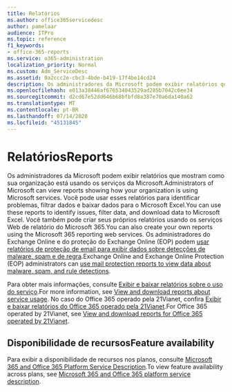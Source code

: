 ```yaml
---
title: Relatórios
ms.author: office365servicedesc
author: pamelaar
audience: ITPro
ms.topic: reference
f1_keywords:
- office-365-reports
ms.service: o365-administration
localization_priority: Normal
ms.custom: Adm_ServiceDesc
ms.assetid: 0a2ccc2e-cbc3-4bde-b419-17f4be14cd24
description: Os administradores da Microsoft podem exibir relatórios que mostram como sua organização está usando os serviços da Microsoft. Você pode usar esses relatórios para identificar problemas, filtrar dados e baixar dados para o Microsoft Excel. Você também pode criar seus próprios relatórios usando os serviços Web de relatório do Microsoft 365. Os administradores do Exchange Online e do proteção do Exchange Online (EOP) podem usar relatórios de proteção de email para exibir dados sobre detecções de malware, spam e de regra.
ms.openlocfilehash: e013a38446af676534043529ad285b7042c6ee34
ms.sourcegitcommit: d2cd67e52dd646b68bfbfd8a387e70a6da140a62
ms.translationtype: MT
ms.contentlocale: pt-BR
ms.lasthandoff: 07/14/2020
ms.locfileid: "45131845"
---
```

# <a name="reports"></a><span data-ttu-id="bd051-106">Relatórios</span><span class="sxs-lookup"><span data-stu-id="bd051-106">Reports</span></span>

<span data-ttu-id="bd051-107">Os administradores da Microsoft podem exibir relatórios que mostram como sua organização está usando os serviços da Microsoft.</span><span class="sxs-lookup"><span data-stu-id="bd051-107">Administrators of Microsoft can view reports showing how your organization is using Microsoft services.</span></span> <span data-ttu-id="bd051-108">Você pode usar esses relatórios para identificar problemas, filtrar dados e baixar dados para o Microsoft Excel.</span><span class="sxs-lookup"><span data-stu-id="bd051-108">You can use these reports to identify issues, filter data, and download data to Microsoft Excel.</span></span> <span data-ttu-id="bd051-109">Você também pode criar seus próprios relatórios usando os serviços Web de relatório do Microsoft 365.</span><span class="sxs-lookup"><span data-stu-id="bd051-109">You can also create your own reports using the Microsoft 365 reporting web services.</span></span> <span data-ttu-id="bd051-110">Os administradores do Exchange Online e do proteção do Exchange Online (EOP) podem [usar relatórios de proteção de email para exibir dados sobre detecções de malware, spam e de regra](https://go.microsoft.com/fwlink/p/?LinkId=401102).</span><span class="sxs-lookup"><span data-stu-id="bd051-110">Exchange Online and Exchange Online Protection (EOP) administrators can [use mail protection reports to view data about malware, spam, and rule detections](https://go.microsoft.com/fwlink/p/?LinkId=401102).</span></span>
  
<span data-ttu-id="bd051-111">Para obter mais informações, consulte [Exibir e baixar relatórios sobre o uso do serviço](https://go.microsoft.com/fwlink/p/?LinkID=270182).</span><span class="sxs-lookup"><span data-stu-id="bd051-111">For more information, see [View and download reports about service usage](https://go.microsoft.com/fwlink/p/?LinkID=270182).</span></span> <span data-ttu-id="bd051-112">No caso do Office 365 operado pela 21Vianet, confira [Exibir e baixar relatórios do Office 365 operado pela 21Vianet](https://go.microsoft.com/fwlink/?LinkID=733348&amp;clcid=0x409).</span><span class="sxs-lookup"><span data-stu-id="bd051-112">For Office 365 operated by 21Vianet, see [View and download reports for Office 365 operated by 21Vianet](https://go.microsoft.com/fwlink/?LinkID=733348&amp;clcid=0x409).</span></span>
  
## <a name="feature-availability"></a><span data-ttu-id="bd051-113">Disponibilidade de recursos</span><span class="sxs-lookup"><span data-stu-id="bd051-113">Feature availability</span></span>

<span data-ttu-id="bd051-114">Para exibir a disponibilidade de recursos nos planos, consulte [Microsoft 365 and Office 365 Platform Service Description](office-365-platform-service-description.md).</span><span class="sxs-lookup"><span data-stu-id="bd051-114">To view feature availability across plans, see [Microsoft 365 and Office 365 platform service description](office-365-platform-service-description.md).</span></span>
  

